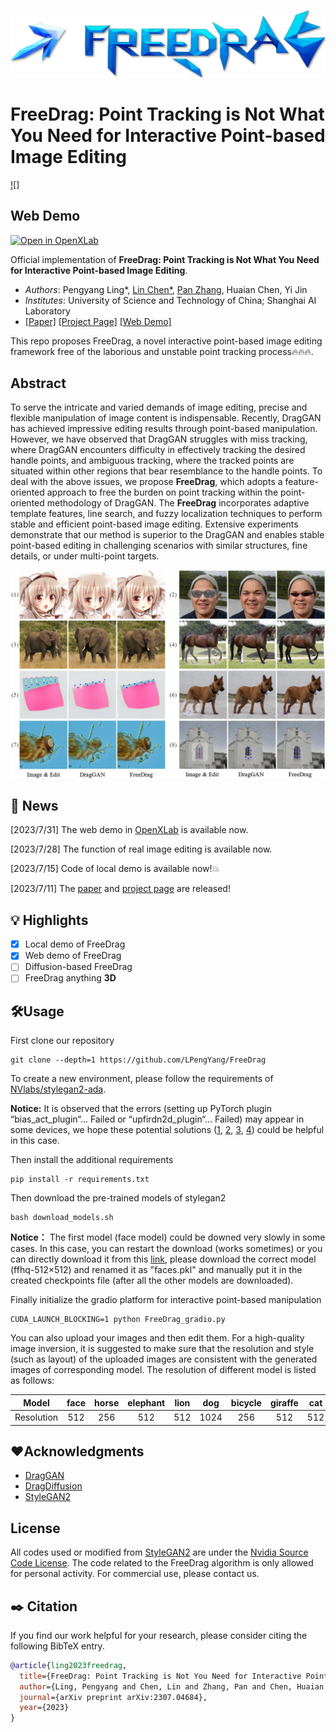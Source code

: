 <p align="center">
  <img src="./resources/logo2.png">
</p>

# FreeDrag: Point Tracking is Not What You Need for Interactive Point-based Image Editing
[![]](https://user-images.githubusercontent.com/58554846/253733958-c97629a0-5928-476b-99f2-79d5f92762e7.mp4)

## Web Demo
[![Open in OpenXLab](https://cdn-static.openxlab.org.cn/app-center/openxlab_app.svg)](https://openxlab.org.cn/apps/detail/LPengYang/FreeDrag)

Official implementation of **FreeDrag: Point Tracking is Not What You Need for Interactive Point-based Image Editing**.
- *Authors*: Pengyang Ling*, [Lin Chen*](https://lin-chen.site), [Pan Zhang](https://panzhang0212.github.io/), Huaian Chen, Yi Jin
- *Institutes*: University of Science and Technology of China; Shanghai AI Laboratory
- [[Paper]](https://arxiv.org/abs/2307.04684) [[Project Page]](https://lin-chen.site/projects/freedrag) [[Web Demo]](https://openxlab.org.cn/apps/detail/LPengYang/FreeDrag)

This repo proposes FreeDrag, a novel interactive point-based image editing framework free of the laborious and unstable point tracking process🔥🔥🔥.

## Abstract
To serve the intricate and varied demands of image editing, precise and flexible manipulation of image content is indispensable. Recently, DragGAN has achieved impressive editing results through point-based manipulation. 
However, we have observed that DragGAN struggles with miss tracking, where DragGAN encounters difficulty in effectively tracking the desired handle points, and ambiguous tracking, where the tracked points are situated within other regions that bear resemblance to the handle points. To deal with the above issues, we propose **FreeDrag**, which adopts a feature-oriented approach to free the burden on point tracking within the point-oriented methodology of DragGAN. The **FreeDrag** incorporates adaptive template features, line search, and fuzzy localization techniques to perform stable and efficient point-based image editing. Extensive experiments demonstrate that our method is superior to the DragGAN and enables stable point-based editing in challenging scenarios with similar structures, fine details, or under multi-point targets. 
<p align="center">
  <img src="./resources/fig1.png">
</p>

## 📜 News
[2023/7/31] The web demo in [OpenXLab](https://openxlab.org.cn/apps/detail/LPengYang/FreeDrag) is available now.

[2023/7/28] The function of real image editing is available now.

[2023/7/15] Code of local demo is available now!💥

[2023/7/11] The [paper](https://arxiv.org/abs/2307.04684) and [project page](https://lin-chen.site/projects/freedrag) are released!

## 💡 Highlights
- [x] Local demo of FreeDrag
- [x] Web demo of FreeDrag
- [ ] Diffusion-based FreeDrag
- [ ] FreeDrag anything **3D**

## 🛠️Usage

First clone our repository
```
git clone --depth=1 https://github.com/LPengYang/FreeDrag
```
To create a new environment, please follow the requirements of [NVlabs/stylegan2-ada](https://github.com/NVlabs/stylegan2-ada-pytorch#requirements). 

**Notice:** It is observed that the errors (setting up PyTorch plugin “bias_act_plugin“... Failed or “upfirdn2d_plugin“... Failed) may appear in some devices, we hope these potential solutions ([1](https://blog.csdn.net/qq_15969343/article/details/129190607), [2](https://github.com/NVlabs/stylegan2-ada-pytorch/issues/155), [3](https://github.com/NVlabs/stylegan3/issues/124), [4](https://github.com/XingangPan/DragGAN/issues/106)) could be helpful in this case.

Then install the additional requirements

```
pip install -r requirements.txt
```

Then download the pre-trained models of stylegan2
```
bash download_models.sh
```
**Notice：**  The first model (face model) could be downed very slowly in some cases. In this case, you can restart the download (works sometimes) or you can directly download it from this [link](https://catalog.ngc.nvidia.com/orgs/nvidia/teams/research/models/stylegan2/files), please download the correct model (ffhq-512×512) and renamed it as "faces.pkl" and manually put it in the created checkpoints file (after all the other models are downloaded).

Finally initialize the gradio platform for interactive point-based manipulation

```
CUDA_LAUNCH_BLOCKING=1 python FreeDrag_gradio.py
```
You can also upload your images and then edit them. For a high-quality image inversion, it is suggested to make sure that the resolution and style (such as layout) of the uploaded images are consistent with the generated images of corresponding model. The resolution of different model is listed as follows:

|Model|face|horse|elephant|lion|dog|bicycle|giraffe|cat|car|church|metface|
|:----:|:---:|:---:|:---:|:---:|:---:|:---:|:---:|:---:|:---:|:---:|:---:|
|Resolution|512|256|512|512|1024|256|512|512|512|256|1024|

## ❤️Acknowledgments
- [DragGAN](https://github.com/XingangPan/DragGAN/)
- [DragDiffusion](https://yujun-shi.github.io/projects/dragdiffusion.html)
- [StyleGAN2](https://github.com/NVlabs/stylegan2-ada-pytorch)
  
## License
All codes used or modified from [StyleGAN2](https://github.com/NVlabs/stylegan2-ada-pytorch) are under the [Nvidia Source Code License](https://github.com/NVlabs/stylegan3/blob/main/LICENSE.txt). 
The code related to the FreeDrag algorithm is only allowed for personal activity. For commercial use, please contact us.

## ✒️ Citation
If you find our work helpful for your research, please consider citing the following BibTeX entry.
```bibtex
@article{ling2023freedrag,
  title={FreeDrag: Point Tracking is Not You Need for Interactive Point-based Image Editing},
  author={Ling, Pengyang and Chen, Lin and Zhang, Pan and Chen, Huaian and Jin, Yi},
  journal={arXiv preprint arXiv:2307.04684},
  year={2023}
}
```

